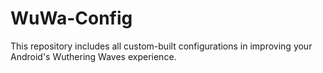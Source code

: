 # WuWa-Config
This repository includes all custom-built configurations in improving your Android's Wuthering Waves experience.
